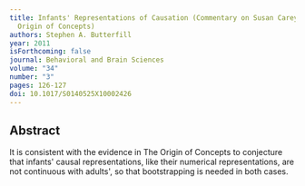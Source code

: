 ```yaml
---
title: Infants' Representations of Causation (Commentary on Susan Carey, The
  Origin of Concepts)
authors: Stephen A. Butterfill
year: 2011
isForthcoming: false
journal: Behavioral and Brain Sciences
volume: "34"
number: "3"
pages: 126-127
doi: 10.1017/S0140525X10002426
---
```


## Abstract

It is consistent with the evidence in The Origin of Concepts to conjecture that infants' causal representations, like their numerical representations, are not continuous with adults', so that bootstrapping is needed in both cases.

